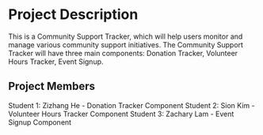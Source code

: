 # Project Description

This is a Community Support Tracker, which will help users monitor and manage various community support initiatives. The Community Support Tracker will have three main components: Donation Tracker, Volunteer Hours Tracker, Event Signup.

## Project Members

Student 1: Zizhang He - Donation Tracker Component
Student 2: Sion Kim - Volunteer Hours Tracker Component
Student 3: Zachary Lam - Event Signup Component
